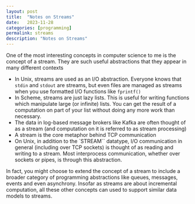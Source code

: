 ```yaml
---
layout: post
title:  "Notes on Streams"
date:   2023-11-28
categories: [programming]
permalink: streams
description: "Notes on Streams"
---
```


One of the most interesting concepts in computer science to me is the concept of a stream. They are such useful abstractions that they appear in many different contexts
- In Unix, streams are used as an I/O abstraction. Everyone knows that `stdin` and `stdout` are streams, but even files are managed as streams when you use formatted I/O functions like `fprintf()`
- In Scheme, streams are just lazy lists. This is useful for writing functions which manipulate large (or infinite) lists. You can get the result of a computation on part of your list without doing any more work than necessary.
- The data in log-based message brokers like Kafka are often thought of as a stream (and computation on it is referred to as stream processing)
- A stream is the core metaphor behind TCP communication
- On Unix, in addition to the `STREAM`` datatype, I/O communication in general (including over TCP sockets) is thought of as reading and writing to a stream. Most interprocess communication, whether over sockets or pipes, is through this abstraction.

In fact, you might choose to extend the concept of a stream to include a broader category of programming abstractions like queues, messages, events and even asynchrony. Insofar as streams are about incremental computation, all these other concepts can used to support similar data models to streams.